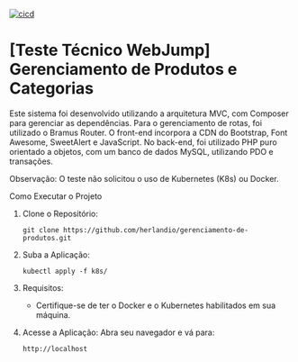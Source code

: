 [![cicd](https://github.com/herlandio/teste-tecnico-webjump-gerenciamento-de-produtos/actions/workflows/cicd.yml/badge.svg)](https://github.com/herlandio/teste-tecnico-webjump-gerenciamento-de-produtos/actions/workflows/cicd.yml)

# [Teste Técnico WebJump] Gerenciamento de Produtos e Categorias

Este sistema foi desenvolvido utilizando a arquitetura MVC, com Composer para gerenciar as dependências. Para o gerenciamento de rotas, foi utilizado o Bramus Router. O front-end incorpora a CDN do Bootstrap, Font Awesome, SweetAlert e JavaScript. No back-end, foi utilizado PHP puro orientado a objetos, com um banco de dados MySQL, utilizando PDO e transações.

Observação: O teste não solicitou o uso de Kubernetes (K8s) ou Docker.

Como Executar o Projeto
1. Clone o Repositório:

    ```
    git clone https://github.com/herlandio/gerenciamento-de-produtos.git
    ```
2. Suba a Aplicação:
    ```
    kubectl apply -f k8s/
    ```
3. Requisitos:
    - Certifique-se de ter o Docker e o Kubernetes habilitados em sua máquina.

4. Acesse a Aplicação: Abra seu navegador e vá para: 
    ```
    http://localhost
    ```


